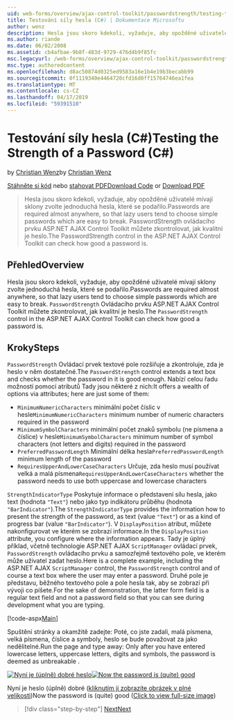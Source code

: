 ```yaml
---
uid: web-forms/overview/ajax-control-toolkit/passwordstrength/testing-the-strength-of-a-password-cs
title: Testování síly hesla (C#) | Dokumentace Microsoftu
author: wenz
description: Hesla jsou skoro kdekoli, vyžaduje, aby opožděné uživatelé mívají sklony zvolte jednoduchá hesla, které se podařilo. PasswordStrength ovládacího prvku ASP. N...
ms.author: riande
ms.date: 06/02/2008
ms.assetid: cb4afbae-9b8f-483d-9729-476d4b9f85fc
msc.legacyurl: /web-forms/overview/ajax-control-toolkit/passwordstrength/testing-the-strength-of-a-password-cs
msc.type: authoredcontent
ms.openlocfilehash: d8ac50874d0325ed9583a16e1b4e19b3becabb99
ms.sourcegitcommit: 0f1119340e4464720cfd16d0ff15764746ea1fea
ms.translationtype: MT
ms.contentlocale: cs-CZ
ms.lasthandoff: 04/17/2019
ms.locfileid: "59391510"
---
```

# <a name="testing-the-strength-of-a-password-c"></a><span data-ttu-id="6d3ad-104">Testování síly hesla (C#)</span><span class="sxs-lookup"><span data-stu-id="6d3ad-104">Testing the Strength of a Password (C#)</span></span>

<span data-ttu-id="6d3ad-105">by [Christian Wenz](https://github.com/wenz)</span><span class="sxs-lookup"><span data-stu-id="6d3ad-105">by [Christian Wenz](https://github.com/wenz)</span></span>

<span data-ttu-id="6d3ad-106">[Stáhněte si kód](http://download.microsoft.com/download/9/3/f/93f8daea-bebd-4821-833b-95205389c7d0/PasswordStrength0.cs.zip) nebo [stahovat PDF](http://download.microsoft.com/download/2/d/c/2dc10e34-6983-41d4-9c08-f78f5387d32b/passwordstrength0CS.pdf)</span><span class="sxs-lookup"><span data-stu-id="6d3ad-106">[Download Code](http://download.microsoft.com/download/9/3/f/93f8daea-bebd-4821-833b-95205389c7d0/PasswordStrength0.cs.zip) or [Download PDF](http://download.microsoft.com/download/2/d/c/2dc10e34-6983-41d4-9c08-f78f5387d32b/passwordstrength0CS.pdf)</span></span>

> <span data-ttu-id="6d3ad-107">Hesla jsou skoro kdekoli, vyžaduje, aby opožděné uživatelé mívají sklony zvolte jednoduchá hesla, které se podařilo.</span><span class="sxs-lookup"><span data-stu-id="6d3ad-107">Passwords are required almost anywhere, so that lazy users tend to choose simple passwords which are easy to break.</span></span> <span data-ttu-id="6d3ad-108">PasswordStrength ovládacího prvku ASP.NET AJAX Control Toolkit můžete zkontrolovat, jak kvalitní je heslo.</span><span class="sxs-lookup"><span data-stu-id="6d3ad-108">The PasswordStrength control in the ASP.NET AJAX Control Toolkit can check how good a password is.</span></span>


## <a name="overview"></a><span data-ttu-id="6d3ad-109">Přehled</span><span class="sxs-lookup"><span data-stu-id="6d3ad-109">Overview</span></span>

<span data-ttu-id="6d3ad-110">Hesla jsou skoro kdekoli, vyžaduje, aby opožděné uživatelé mívají sklony zvolte jednoduchá hesla, které se podařilo.</span><span class="sxs-lookup"><span data-stu-id="6d3ad-110">Passwords are required almost anywhere, so that lazy users tend to choose simple passwords which are easy to break.</span></span> <span data-ttu-id="6d3ad-111">`PasswordStrength` Ovládacího prvku ASP.NET AJAX Control Toolkit můžete zkontrolovat, jak kvalitní je heslo.</span><span class="sxs-lookup"><span data-stu-id="6d3ad-111">The `PasswordStrength` control in the ASP.NET AJAX Control Toolkit can check how good a password is.</span></span>

## <a name="steps"></a><span data-ttu-id="6d3ad-112">Kroky</span><span class="sxs-lookup"><span data-stu-id="6d3ad-112">Steps</span></span>

<span data-ttu-id="6d3ad-113">`PasswordStrength` Ovládací prvek textové pole rozšiřuje a zkontroluje, zda je heslo v něm dostatečné.</span><span class="sxs-lookup"><span data-stu-id="6d3ad-113">The `PasswordStrength` control extends a text box and checks whether the password in it is good enough.</span></span> <span data-ttu-id="6d3ad-114">Nabízí celou řadu možností pomocí atributů Tady jsou některé z nich:</span><span class="sxs-lookup"><span data-stu-id="6d3ad-114">It offers a wealth of options via attributes; here are just some of them:</span></span>

- <span data-ttu-id="6d3ad-115">`MinimumNumericCharacters` minimální počet číslic v hesle</span><span class="sxs-lookup"><span data-stu-id="6d3ad-115">`MinimumNumericCharacters` minimum number of numeric characters required in the password</span></span>
- <span data-ttu-id="6d3ad-116">`MinimumSymbolCharacters` minimální počet znaků symbolu (ne písmena a číslice) v hesle</span><span class="sxs-lookup"><span data-stu-id="6d3ad-116">`MinimumSymbolCharacters` minimum number of symbol characters (not letters and digits) required in the password</span></span>
- <span data-ttu-id="6d3ad-117">`PreferredPasswordLength` Minimální délka hesla</span><span class="sxs-lookup"><span data-stu-id="6d3ad-117">`PreferredPasswordLength` minimum length of the password</span></span>
- <span data-ttu-id="6d3ad-118">`RequiresUpperAndLowerCaseCharacters` Určuje, zda heslo musí používat velká a malá písmena</span><span class="sxs-lookup"><span data-stu-id="6d3ad-118">`RequiresUpperAndLowerCaseCharacters` whether the password needs to use both uppercase and lowercase characters</span></span>

<span data-ttu-id="6d3ad-119">`StrengthIndicatorType` Poskytuje informace o představení sílu hesla, jako text (hodnota `"Text"`) nebo jako typ indikátoru průběhu (hodnota `"BarIndicator"`).</span><span class="sxs-lookup"><span data-stu-id="6d3ad-119">The `StrengthIndicatorType` provides the information how to present the strength of the password, as text (value `"Text"`) or as a kind of progress bar (value `"BarIndicator"`).</span></span> <span data-ttu-id="6d3ad-120">V `DisplayPosition` atribut, můžete nakonfigurovat ve kterém se zobrazí informace.</span><span class="sxs-lookup"><span data-stu-id="6d3ad-120">In the `DisplayPosition` attribute, you configure where the information appears.</span></span> <span data-ttu-id="6d3ad-121">Tady je úplný příklad, včetně technologie ASP.NET AJAX `ScriptManager` ovládací prvek, `PasswordStrength` ovládacího prvku a samozřejmě textového pole, ve kterém může uživatel zadat heslo.</span><span class="sxs-lookup"><span data-stu-id="6d3ad-121">Here is a complete example, including the ASP.NET AJAX `ScriptManager` control, the `PasswordStrength` control and of course a text box where the user may enter a password.</span></span> <span data-ttu-id="6d3ad-122">Druhé pole je představu, běžného textového pole a pole hesla tak, aby se zobrazí při vývoji co píšete.</span><span class="sxs-lookup"><span data-stu-id="6d3ad-122">For the sake of demonstration, the latter form field is a regular text field and not a password field so that you can see during development what you are typing.</span></span>

[!code-aspx[Main](testing-the-strength-of-a-password-cs/samples/sample1.aspx)]

<span data-ttu-id="6d3ad-123">Spuštění stránky a okamžitě zadejte: Poté, co jste zadali, malá písmena, velká písmena, číslice a symboly, heslo se bude považovat za jako nedělitelné.</span><span class="sxs-lookup"><span data-stu-id="6d3ad-123">Run the page and type away: Only after you have entered lowercase letters, uppercase letters, digits and symbols, the password is deemed as unbreakable .</span></span>


<span data-ttu-id="6d3ad-124">[![Nyní je (úplně) dobré heslo](testing-the-strength-of-a-password-cs/_static/image2.png)](testing-the-strength-of-a-password-cs/_static/image1.png)</span><span class="sxs-lookup"><span data-stu-id="6d3ad-124">[![Now the password is (quite) good](testing-the-strength-of-a-password-cs/_static/image2.png)](testing-the-strength-of-a-password-cs/_static/image1.png)</span></span>

<span data-ttu-id="6d3ad-125">Nyní je heslo (úplně) dobré ([kliknutím ji zobrazíte obrázek v plné velikosti](testing-the-strength-of-a-password-cs/_static/image3.png))</span><span class="sxs-lookup"><span data-stu-id="6d3ad-125">Now the password is (quite) good ([Click to view full-size image](testing-the-strength-of-a-password-cs/_static/image3.png))</span></span>

> [!div class="step-by-step"]
> [<span data-ttu-id="6d3ad-126">Next</span><span class="sxs-lookup"><span data-stu-id="6d3ad-126">Next</span></span>](testing-the-strength-of-a-password-vb.md)
